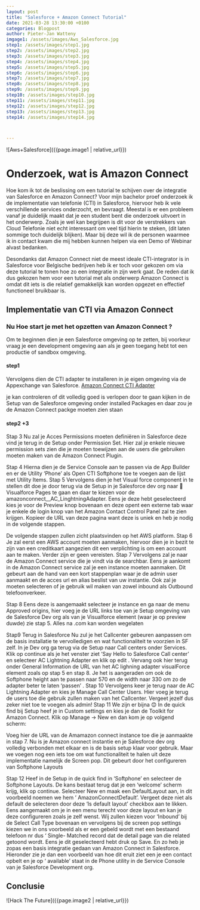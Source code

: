 ```yaml
---
layout: post
title: "Salesforce + Amazon Connect Tutorial"
date: 2021-03-28 13:30:00 +0100
categories: Blogpost
author: Pieter-Jan Watteny
imgage1: /assets/images/Aws_Salesforce.jpg
step1: /assets/images/step1.jpg
step2: /assets/images/step2.jpg
step3: /assets/images/step3.jpg
step4: /assets/images/step4.jpg
step5: /assets/images/step5.jpg
step6: /assets/images/step6.jpg
step7: /assets/images/step7.jpg
step8: /assets/images/step8.jpg
step9: /assets/images/step9.jpg
step10: /assets/images/step10.jpg
step11: /assets/images/step11.jpg
step12: /assets/images/step12.jpg
step13: /assets/images/step13.jpg
step14: /assets/images/step14.jpg



---
```

![Aws+Salesforce]({{page.image1 | relative_url}})
# Onderzoek, wat is Amazon Connect

Hoe kom ik tot de beslissing om een tutorial te schijven over de integratie van Salesforce en Amazon Connect?
Voor mijn bachelor proef onderzoek ik de implementatie van telefonie (CTI) in Salesforce, hiervoor heb ik vele verschillende services onderzocht, en bevraagt. Meestal is er een probleem vanaf je duidelijk maakt dat je een student bent die onderzoek uitvoert in het onderwerp. Zoals je wel kan begrijpen is dit voor de verstrekkers van Cloud Telefonie niet echt interessant om veel tijd hierin te steken, (dit laten sommige toch duidelijk blijken). Maar bij deze wil ik de personen waarmee ik in contact kwam die mij hebben kunnen helpen via een Demo of Webinar alvast bedanken.

Desondanks dat Amazon Connect niet de meest ideale CTI-integrator is in Salesforce voor Belgische bedrijven heb ik er toch voor gekozen om via deze tutorial te tonen hoe zo een integratie in zijn werk gaat. De reden dat ik dus gekozen hem voor een tutorial met als onderwerp Amazon Connect is omdat dit iets is die relatief gemakkelijk kan worden opgezet en effectief functioneel bruikbaar is.
## Implementatie van CTI via Amazon Connect

### Nu Hoe start je met het opzetten van Amazon Connect ?

Om te beginnen dien je een Salesforce omgeving op te zetten, bij voorkeur vraag je een development omgeving aan als je geen toegang hebt tot een productie of sandbox omgeving.

#### step1

Vervolgens dien de CTI adapter te installeren in je eigen omgeving via de Appexchange van Salesforce. [Amazon Connect CTI Adapter]( https://appexchange.salesforce.com/appxListingDetail?listingId=a0N3A00000EJH4yUAH)

je kan controleren of dit volledig goed is verlopen door te gaan kijken in de Setup van de Salesforce omgeving onder installed Packages en daar zou je de Amazon Connect packge moeten zien staan 
#### step2 +3
Stap 3 
Nu zal je Acces Permissions moeten definiëren in Salesforce 
deze vind je terug in de Setup onder Permission Set. Hier zal je enkele nieuwe permission sets zien die je moeten toewijzen aan de users die gebruiken moeten maken van de Amazon Connect Plugin.

Stap 4
Hierna dien je de Service Console aan te passen via de App Builder en er de Utility ‘Phone’ als Open CTI Softphone toe te voegen aan de lijst met Utility Items.
Stap 5
Vervolgens dien je het Visual force component in te stellen 
dit doe je door terug via de Setup in je Salesforce dev org naar  Visualforce Pages te gaan en daar te kiezen voor de amazonconnect__AC_LinghtningAdapter. Eens je deze hebt geselecteerd kies je voor de Preview knop bovenaan en deze opent een externe tab waar je enkele de login knop van het Amazon Contact Control Panel zal te zien krijgen. Kopieer de URL van deze pagina want deze is uniek en heb je nodig in de volgende stappen.

De volgende stappen zullen zicht plaatsvinden op het AWS platform.
Stap 6
Je zal eerst een AWS account moeten aanmaken, hiervoor dien je in bezit te zijn van een creditkaart aangezien dit een verplichting is om een account aan te maken. Verder zijn er geen vereisten.
Stap 7
Vervolgens zal je naar de Amazon Connect service die je vindt via de searchbar.
Eens je aankomt in de Amazon Connect service zal je een instance moeten aanmaken.
Dit gebeurt aan de hand van een kort stappenplan waar je de admin user aanmaakt en de acces url en alias beslist van uw instantie. Ook zal je moeten selecteren of je gebruik wil maken van zowel inbound als Outbound telefoonverkeer. 

Stap 8
Eens deze is aangemaakt selecteer je instance en ga naar de menu Approved origins,
hier voeg je de URL links toe van je Setup omgeving van de Salesforce Dev org als van je Visualforce element (waar je op preview duwde) zie stap 5. Alles na .com kan worden wegelaten

Stap9
Terug in Salesforce
Nu zul je het Callcenter gebeuren aanpassen om de basis installatie te vervolledigen en wat functionaliteit te voorzien in SF zelf. In je Dev org ga terug via de Setup naar Call centers onder Services.
Klik op continue als je het venster ziet ‘Say Hello to Salesforce Call center’ en selecteer AC Lightning Adapter en klik op edit . Vervang ook hier terug onder General Information de URL van het AC lighning adapter visualForce element zoals op stap 5 en stap 8.
Je het is aangeraden om ook de Softphone height aan te passen naar 570 en de width naar 330 om zo de adapter beter te laten ‘passen’ .
Stap 10
Vervolgens keer je terug naar de AC Lightning Adapter en kies je Manage Call Center Users. 
Hier voeg je terug de users toe die gebruik zullen maken van het Callcenter. Vergeet jezelf dus zeker niet toe te voegen als admin!
Stap 11
We zijn er bijna 😊 
In de quick find bij Setup heef je in Custom settings en kies je dan de Toolkit for Amazon Connect.
Klik op Manage -> New en dan kom je op volgend scherm: 

Voeg hier de URL van de Amamazon connect instance toe die je aanmaakte in stap 7.
Nu is je Amazon connect instantie en je Salesforce dev org volledig verbonden met elkaar en is de basis setup klaar voor gebruik. Maar we voegen nog een iets toe om wat functionaliteit te halen uit deze implementatie namelijk de Screen pop. Dit gebeurt door het configureren van Softphone Layouts

Stap 12
Heef in de Setup in de quick find in ‘Softphone’ en selecteer de Softphone Layouts.
De kans bestaat terug dat je een ‘welcome’ scherm krijg, klik op continue.
Selecteer New en maak een DefaultLayout aan, in dit voorbeeld noemen we hem ‘ AmazonConnectDefault’. Vergeet deze niet als default de selecteren door deze ‘Is default layout’ checkbox aan te likken. 
Eens aangemaakt om je in een menu terecht voor deze layout en kan je deze configureren zoals je zelf wenst. Wij zullen kiezen voor ‘Inbound’ bij de Select Call Type bovenaan en vervolgens bij de screen pop settings kiezen we in ons voorbeeld als er een gebeld wordt met een bestaand telefoon nr dus ‘ Single- Matched record dat de detail page van die related getoond wordt. 
Eens je dit geselecteerd hebt druk op Save.
En zo heb je zopas een basis integratie gedaan van Amazon Connect in Salesforce.
Hieronder zie je dan een voorbeeld van hoe dit eruit ziet een je een contact opbelt en je op ‘ available’ staat in de Phone utility in de Service Console van je Salesforce Development org.





## Conclusie










![Hack The Future]({{page.image2 | relative_url}})
